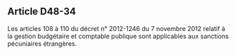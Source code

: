 Article D48-34
----
Les articles 108 à 110 du décret n° 2012-1246 du 7 novembre 2012 relatif à la
gestion budgétaire et comptable publique sont applicables aux sanctions
pécuniaires étrangères.

